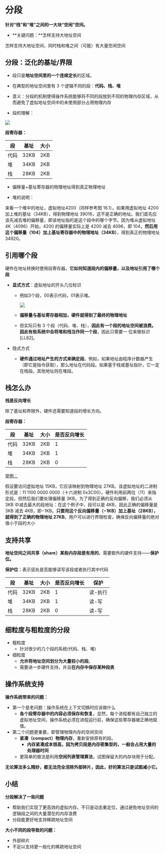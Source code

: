 # 分段

**针对“栈”和“堆”之间的一大块“空闲”空间。**

- **关键问题：**怎样支持大地址空间

怎样支持大地址空间，同时栈和堆之间（可能）有大量空闲空间

## 分段：泛化的基址/界限

- 段只是**地址空间里的一个连续定长**的区域。

- 在典型的地址空间里有 3 个逻辑不同的段：**代码、栈、堆**

- 意义：分段的机制使得操作系统能够将不同的段放到不同的物理内存区域，从而避免了虚拟地址空间中的未使用部分占用物理内存
- 段的理解：

![](https://picture-house.oss-cn-beijing.aliyuncs.com/notes/2022-04-02_11-07-50.png)

**段寄存器：**

| 段   | 基址 | 大小 |
| ---- | ---- | ---- |
| 代码 | 32KB | 2KB  |
| 堆   | 34KB | 2KB  |
| 栈   | 28KB | 2KB  |

- 偏移量+基址寄存器的物理地址得到真正物理地址

- 堆的说明：

来看一个堆中的地址，虚拟地址4200（同样参考图 16.1）。如果用虚拟地址 4200 加上堆的基址（34KB），得到物理地址 39016，这不是正确的地址。我们首先应该先减去堆的偏移量，即该地址指的是这个段中的哪个字节。因为堆从虚拟地址 4K（4096）开始，4200 的偏移量实际上是 4200 减去 4096，即 104，**然后用这个偏移量（104）加上基址寄存器中的物理地址（34KB）**，得到真正的物理地址 34920。

## 引用哪个段

硬件在地址转换时使用段寄存器。**它如何知道段内的偏移量，以及地址引用了哪个段**

- **显式方式**：虚拟地址的开头几位标识

  - 例如3个段，00表示代码，01表示堆。

    ![](https://picture-house.oss-cn-beijing.aliyuncs.com/notes/2022-04-02_11-15-29.png)

  - **偏移量与基址寄存器相加，硬件就得到了最终的物理地址**
  - 但实际只有 3 个段（代码、堆、栈），**因此有一个段的地址空间被浪费。因此有些系统中会将堆和栈当作同一个段**，因此只需要一 位来做标识[LL82]。

- 隐式方式
  
  - **硬件通过地址产生的方式来确定段**。例如，如果地址由程序计数器产生（即它是指令获取），那么地址在代码段。如果基于栈或基址指针，它一定在栈段。其他地址则在堆段。

## 栈怎么办

**栈是反向增长**

除了基址和界限外，硬件还需要知道段的增长方向。

**段寄存器：**

| 段   | 基址 | 大小 | 是否反向增长 |
| ---- | ---- | ---- | ------------ |
| 代码 | 32KB | 2KB  | 1            |
| 堆   | 34KB | 2KB  | 1            |
| 栈   | 28KB | 2KB  | 0            |

<u>举例：</u>

假设要访问虚拟地址 15KB，它应该映射到物理地址 27KB。该虚拟地址的二进制形式是：11 1100 0000 0000（十六进制 0x3C00）。硬件利用前两位（11）来指定段，但然后我们要处理偏移量 3KB。为了得到正确的反向偏移，我们必须从 3KB 中减去最大的段地址：在这个例子中，段可以是 4KB，因此正确的偏移量是 3KB 减去 4KB，即−1KB。**只要用这个反向偏移量（−1KB）加上基址（28KB），就得到了正确的物理地址 27KB**。用户可以进行界限检查，确保反向偏移量的绝对值小于段的大小

## 支持共享

**地址空间之间共享（share）某些内存段是有用的**。需要额外的硬件支持——**保护位。**

**保护位**：表示惩处是否能够读写该段或者执行其中代码

| 段   | 基址 | 大小 | 是否反向增长 | 保护    |
| ---- | ---- | ---- | ------------ | ------- |
| 代码 | 32KB | 2KB  | 1            | 读-执行 |
| 堆   | 34KB | 2KB  | 1            | 读-写   |
| 栈   | 28KB | 2KB  | 0            | 读-写   |

## 细粒度与粗粒度的分段

- 粗粒度
  - 针对很少的几个段的系统(代码、栈、堆)
- 细粒度
  - **允许将地址空间划分为大量较小的段**。
  - 需要进一步硬件支持，并且**在内存中保存某种段表**

## 操作系统支持

**操作系统带来的问题：**

- 第一个是老问题：操作系统在上下文切换时应该做什么
  - **各个段寄存器中的内容必须保存和恢复**。显然，每个进程都有自己独立的虚拟地址空间，操作系统必须在进程运行前，确保这些寄存器被正确地赋值。
- 第二个问题更重要，即管理物理内存的空闲空间
  - **紧凑（compact）物理内存**，重新安排原有的段。
    - **内存紧凑成本很高，因为拷贝段是内存密集型的，一般会占用大量的处理器时间**
  - 更简单的做法是利用**空闲列表管理算法**，试图保留大的内存块用于分配。

**无论算法多么精妙，都无法完全消除外部碎片，因此，好的算法只是试图减小它。**

## 小结

**分段解决了一些问题**

- 帮助我们实现了更高效的虚拟内存。不只是动态重定位，通过避免地址空间的逻辑段之间的大量潜在的内存浪费
- 分段能更好地支持稀疏地址空间

**大小不同的段导致的问题：**

- 外部碎片
- 不足以支持更一般化的稀疏地址空间



